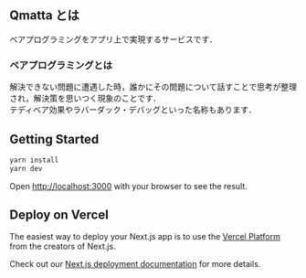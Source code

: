 ## Qmatta とは
ベアプログラミングをアプリ上で実現するサービスです．

### ベアプログラミングとは
解決できない問題に遭遇した時，誰かにその問題について話すことで思考が整理され，解決策を思いつく現象のことです．</br>
テディベア効果やラバーダック・デバッグといった名称もあります．</br>


## Getting Started

```bash
yarn install
yarn dev
```

Open [http://localhost:3000](http://localhost:3000) with your browser to see the result.

## Deploy on Vercel

The easiest way to deploy your Next.js app is to use the [Vercel Platform](https://vercel.com/new?utm_medium=default-template&filter=next.js&utm_source=create-next-app&utm_campaign=create-next-app-readme) from the creators of Next.js.

Check out our [Next.js deployment documentation](https://nextjs.org/docs/deployment) for more details.
